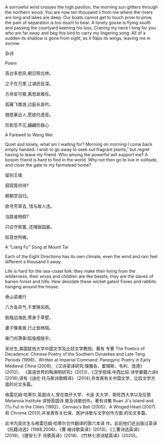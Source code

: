 A sorrowful wind crosses the high pavilion, the morning sun glitters through the northern wood. You are now ten thousand li from me where the rivers are long and lakes are deep. Our boats cannot get to touch prow to prow, the pain of separation is too much to bear. A lonely goose is flying south and passing the courtyard keening his loss. Craning my neck I long for you who are far away and beg this bird to carry my lingering song. All of a sudden its shadow is gone from sight, as it flaps its wings, leaving me in sorrow.

杂诗

Poem

高台多悲风,朝日照北林。

之子在万里,江湖迥且深。

方舟安可极,离思故难任。

孤雁飞南游,过庭长哀吟。

翘思慕远人,愿欲托遗音。

形影忽不见,翩翩伤我心


A Farewell to Wang Wei

Quiet and lonely, what am I waiting for? Morning on morning I come back empty handed. I wish to go away to seek out fragrant plants,¹ but regret having to leave my friend. Who among the powerful will support me? A bosom friend is hard to find in the world. Why not then go to live in solitude, and close the gate to my farmstead home?

留别王维

寂寂竟何待?

朝朝空自归。

欲寻芳草去, 惜与故人违。

当路谁相假?

只应守索寞, 还掩故园扉。

知音世所稀。


A "Liang Fu" Song at Mount Tai

Each of the Eight Directions has its own climate, even the wind and rain feel different a thousand li away.

Life is hard for the sea-coast folk: they make their living from the wilderness, their wives and children are like beasts, they are the slaves of barren forest and hills. How desolate these wicket gates! Foxes and rabbits hanging around the house.

泰山梁甫行

八方各异气,千里殊风雨。

剧哉边海民,寄身于草墅。

妻子像禽兽,行止依林阻。

柴门何萧条!狐兔翔我宇。

吴伏生,美国犹他大学中国文学及比较文学教授。著有 专著 The Poetics of Decadence: Chinese Poetry of the Southern Dynasties and Late Tang Periods (1998)、Written at Imperial Command: Panegyric Poetry in Early Medieval China (2008), 《汉诗英译研究:理雅各、翟理斯、韦利、庞德》(2012)、 《英语世界的陶渊明研究》(2013)、《汉学视域:中西比较 诗学要籍六讲》(2016),译有《迪伦·托马斯诗歌精译》 (2014),并发表有关中国文学、比较文学方面的论文多篇。

格雷厄姆·哈蒂尔,英国诗人,曾在南开大学、卡迪 夫大学、斯旺西大学以及伦敦 Metanoia Institute 讲授英国诗 歌及诗歌创作。著有诗集 Ruan Ji's Island and (Tu Fu) in the Cities (1992)、Cennau's Bell (2005)、A Winged Head (2007) 和 Chroma (2013),并发表有关社保、医护诗歌与文学创作方面 的论文多篇。

此书为吴优生与格雷厄姆·哈蒂尔合作翻译的第六本译 作。此前他们还出版过英译《阮籍诗选》(1988,2006)、《曹 植诗歌英译》(2013)、《三曹诗选英译》(2016)、《建安七子 诗歌英译》(2018)、《竹林七贤诗赋英译》(2020)。
